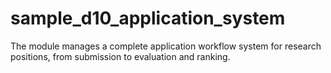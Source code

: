 # sample_d10_application_system
The module manages a complete application workflow system for research positions, from submission to evaluation and ranking.
